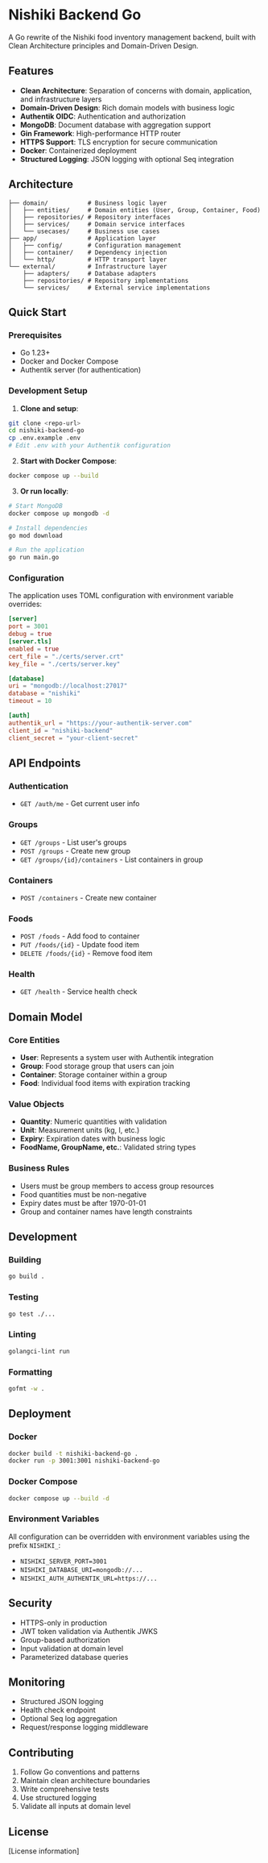 # Nishiki Backend Go

A Go rewrite of the Nishiki food inventory management backend, built with Clean Architecture principles and Domain-Driven Design.

## Features

- **Clean Architecture**: Separation of concerns with domain, application, and infrastructure layers
- **Domain-Driven Design**: Rich domain models with business logic
- **Authentik OIDC**: Authentication and authorization
- **MongoDB**: Document database with aggregation support
- **Gin Framework**: High-performance HTTP router
- **HTTPS Support**: TLS encryption for secure communication
- **Docker**: Containerized deployment
- **Structured Logging**: JSON logging with optional Seq integration

## Architecture

```
├── domain/           # Business logic layer
│   ├── entities/     # Domain entities (User, Group, Container, Food)
│   ├── repositories/ # Repository interfaces
│   ├── services/     # Domain service interfaces
│   └── usecases/     # Business use cases
├── app/              # Application layer
│   ├── config/       # Configuration management
│   ├── container/    # Dependency injection
│   └── http/         # HTTP transport layer
└── external/         # Infrastructure layer
    ├── adapters/     # Database adapters
    ├── repositories/ # Repository implementations
    └── services/     # External service implementations
```

## Quick Start

### Prerequisites

- Go 1.23+
- Docker and Docker Compose
- Authentik server (for authentication)

### Development Setup

1. **Clone and setup**:
```bash
git clone <repo-url>
cd nishiki-backend-go
cp .env.example .env
# Edit .env with your Authentik configuration
```

2. **Start with Docker Compose**:
```bash
docker compose up --build
```

3. **Or run locally**:
```bash
# Start MongoDB
docker compose up mongodb -d

# Install dependencies
go mod download

# Run the application
go run main.go
```

### Configuration

The application uses TOML configuration with environment variable overrides:

```toml
[server]
port = 3001
debug = true
[server.tls]
enabled = true
cert_file = "./certs/server.crt"
key_file = "./certs/server.key"

[database]
uri = "mongodb://localhost:27017"
database = "nishiki"
timeout = 10

[auth]
authentik_url = "https://your-authentik-server.com"
client_id = "nishiki-backend"
client_secret = "your-client-secret"
```

## API Endpoints

### Authentication
- `GET /auth/me` - Get current user info

### Groups
- `GET /groups` - List user's groups
- `POST /groups` - Create new group
- `GET /groups/{id}/containers` - List containers in group

### Containers
- `POST /containers` - Create new container

### Foods
- `POST /foods` - Add food to container
- `PUT /foods/{id}` - Update food item
- `DELETE /foods/{id}` - Remove food item

### Health
- `GET /health` - Service health check

## Domain Model

### Core Entities

- **User**: Represents a system user with Authentik integration
- **Group**: Food storage group that users can join
- **Container**: Storage container within a group
- **Food**: Individual food items with expiration tracking

### Value Objects

- **Quantity**: Numeric quantities with validation
- **Unit**: Measurement units (kg, l, etc.)
- **Expiry**: Expiration dates with business logic
- **FoodName, GroupName, etc.**: Validated string types

### Business Rules

- Users must be group members to access group resources
- Food quantities must be non-negative
- Expiry dates must be after 1970-01-01
- Group and container names have length constraints

## Development

### Building
```bash
go build .
```

### Testing
```bash
go test ./...
```

### Linting
```bash
golangci-lint run
```

### Formatting
```bash
gofmt -w .
```

## Deployment

### Docker
```bash
docker build -t nishiki-backend-go .
docker run -p 3001:3001 nishiki-backend-go
```

### Docker Compose
```bash
docker compose up --build -d
```

### Environment Variables

All configuration can be overridden with environment variables using the prefix `NISHIKI_`:

- `NISHIKI_SERVER_PORT=3001`
- `NISHIKI_DATABASE_URI=mongodb://...`
- `NISHIKI_AUTH_AUTHENTIK_URL=https://...`

## Security

- HTTPS-only in production
- JWT token validation via Authentik JWKS
- Group-based authorization
- Input validation at domain level
- Parameterized database queries

## Monitoring

- Structured JSON logging
- Health check endpoint
- Optional Seq log aggregation
- Request/response logging middleware

## Contributing

1. Follow Go conventions and patterns
2. Maintain clean architecture boundaries
3. Write comprehensive tests
4. Use structured logging
5. Validate all inputs at domain level

## License

[License information]